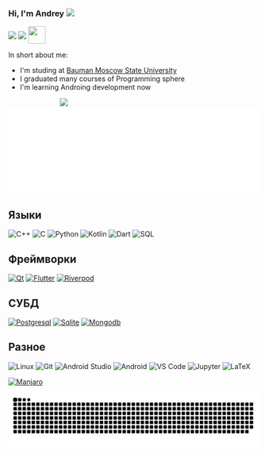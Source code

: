 ### Hi, I'm Andrey <img src="https://img.icons8.com/color/20/000000/instagram-verification-badge.png"/>

<a href="https://t.me/andrey777pal" target="_blank"><img align="center" src="https://img.icons8.com/?size=40&id=oWiuH0jFiU0R&format=png&color=000000"/></a>
<a href="https://vk.com/id550740936" target="_blank"><img align="center" src="https://img.icons8.com/color/40/000000/vk-circled.png"/></a>
<a href="https://hh.ru/resume/9b1e5c8fff0eaea2ca0039ed1f6f6671546579" target="_blank"><img align="center" src="https://tech.hh.ru/api/logos/min-hh-red.png" width = "35px" height = "35px"/></a>
      
In short about me:
- I'm studing at [Bauman Moscow State University](https://bmstu.ru)
- I graduated many courses of Programming sphere
- I'm learning Androing development now
      
<img width="400px" align="right" src="https://github-readme-stats.vercel.app/api/top-langs/?username=Nill777&theme=algolia&count_private=true&hide=html&layout=compact" />  

[![Metrics](./languages.svg)](https://github.com/lowlighter/metrics)

<div>    
<h2>Языки</h2>
<img src="https://img.icons8.com/?size=50&id=40669&format=png&color=000000" alt="C++">
<img src="https://img.icons8.com/?size=50&id=40670&format=png&color=000000" alt="C">
<img src="https://img.icons8.com/?size=50&id=13441&format=png&color=000000" alt="Python"/>
<img src="https://img.icons8.com/?size=50&id=ZoxjA0jZDdFZ&format=png&color=000000" alt="Kotlin"/>
<img src="https://img.icons8.com/?size=50&id=7AFcZ2zirX6Y&format=png&color=000000" alt="Dart"/>
<img src="https://img.icons8.com/?size=50&id=J6KcaRLsTgpZ&format=png&color=000000" alt="SQL"/>

<h2>Фреймворки</h2>
<a target="_blank" href="https://www.qt.io/product/framework"><img src="https://img.icons8.com/?size=45&id=47039&format=png&color=44E24E" alt="Qt"/></a>
<a target="_blank" href="https://flutter.dev/"><img src="https://img.icons8.com/?size=45&id=7I3BjCqe9rjG&format=png&color=000000" alt="Flutter"/></a>
<a target="_blank" href="https://riverpod.dev/"><img src="https://riverpod.dev/ru/img/logo.png" width="45" height="45" alt="Riverpod"/></a>

<h2>СУБД</h2>
<a target="_blank" href="https://www.postgresql.org/"><img src="https://img.icons8.com/?size=45&id=38561&format=png&color=000000" alt="Postgresql"/></a>
<a target="_blank" href="https://sqlite.org/"><img src="https://img.icons8.com/?size=45&id=VMRAbKfEzssG&format=png&color=1689B3" alt="Sqlite"/></a>
<a target="_blank" href="https://www.mongodb.com/"><img src="https://img.icons8.com/?size=45&id=bosfpvRzNOG8&format=png&color=000000" alt="Mongodb"/></a>

<h2>Разное</h2>
<img src="https://img.icons8.com/color/45/000000/linux.png" alt="Linux"/>
<img src="https://img.icons8.com/?size=45&id=20906&format=png&color=000000" alt="Git"/>
<img src="https://img.icons8.com/?size=45&id=04OFrkjznvcd&format=png&color=000000" alt="Android Studio"/>
<img src="https://img.icons8.com/?size=45&id=17836&format=png&color=000000" alt="Android"/>
<img src="https://img.icons8.com/?size=45&id=9OGIyU8hrxW5&format=png&color=000000" alt="VS Code"/>
<img src="https://img.icons8.com/?size=45&id=J0SgMWzAxqFj&format=png&color=000000" alt="Jupyter"/>
<img src="https://img.icons8.com/?size=45&id=WBooq2dInw0x&format=png&color=000000" alt="LaTeX"/>
</div> 

[![Manjaro](https://img.shields.io/badge/OS-Manjaro-35BF5C?style=for-the-badge&logo=manjaro&logoColor=white)](https://manjaro.org)

<picture>
  <source
    media="(prefers-color-scheme: dark)"
    srcset="https://raw.githubusercontent.com/platane/snk/output/github-contribution-grid-snake-dark.svg"
  />
  <source
    media="(prefers-color-scheme: light)"
    srcset="https://raw.githubusercontent.com/platane/snk/output/github-contribution-grid-snake.svg"
  />
  <img
    alt="github contribution grid snake animation"
    src="https://raw.githubusercontent.com/platane/snk/output/github-contribution-grid-snake.svg"
  />
</picture>
